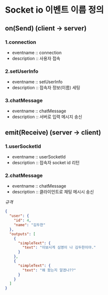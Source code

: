 # Socket io 이벤트 이름 정의


## on(Send) (client -> server)

### 1.connection
* eventname :: connection 
* description :: 사용자 접속

### 2.setUserInfo
* eventname :: setUserInfo
* description :: 접속자 정보(이름) 세팅

### 3.chatMessage
* eventname :: chatMessage
* description :: 서버로 입력 메시지 송신

## emit(Receive) (server -> client)

### 1.userSocketId
* eventname :: userSocketId
* description :: 접속자 socket id 리턴

### 2.chatMessage
* eventname :: chatMessage
* description :: 클라이언트로 채팅 메시시 송신

*규격*

```json
{
  "user": {
    "id": 4,
    "name": "김두한"
  },
  "outputs": [
    {
      "simpleText": {
        "text": "이보시게 심영이 나 김두한이야."
      }
    },
    {
      "simpleText": {
        "text": "왜 왔는지 알겠나??"
      }
    }
  ]
}
```

